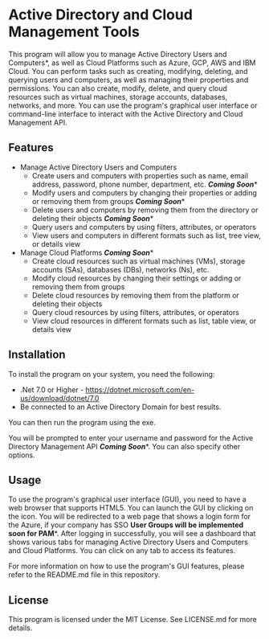 # Active Directory and Cloud Management Tools

This program will allow you to manage Active Directory Users and Computers*, as well as Cloud Platforms such as Azure, GCP, AWS and IBM Cloud. You can perform tasks such as creating, modifying, deleting, and querying users and computers, as well as managing their properties and permissions. You can also create, modify, delete, and query cloud resources such as virtual machines, storage accounts, databases, networks, and more. You can use the program's graphical user interface or command-line interface to interact with the Active Directory and Cloud Management API.

## Features

- Manage Active Directory Users and Computers
  - Create users and computers with properties such as name, email address, password, phone number, department, etc. ***Coming Soon****
  - Modify users and computers by changing their properties or adding or removing them from groups ***Coming Soon****
  - Delete users and computers by removing them from the directory or deleting their objects ***Coming Soon****
  - Query users and computers by using filters, attributes, or operators
  - View users and computers in different formats such as list, tree view, or details view
- Manage Cloud Platforms ***Coming Soon****
  - Create cloud resources such as virtual machines (VMs), storage accounts (SAs), databases (DBs), networks (Ns), etc.
  - Modify cloud resources by changing their settings or adding or removing them from groups
  - Delete cloud resources by removing them from the platform or deleting their objects
  - Query cloud resources by using filters, attributes, or operators
  - View cloud resources in different formats such as list, table view, or details view

## Installation

To install the program on your system, you need the following:
- .Net 7.0 or Higher - https://dotnet.microsoft.com/en-us/download/dotnet/7.0
- Be connected to an Active Directory Domain for best results.

You can then run the program using the exe.


You will be prompted to enter your username and password for the Active Directory Management API ***Coming Soon****. You can also specify other options.

## Usage

To use the program's graphical user interface (GUI), you need to have a web browser that supports HTML5. You can launch the GUI by clicking on the icon. You will be redirected to a web page that shows a login form for the Azure, if your company has SSO **User Groups will be implemented soon for PAM***. After logging in successfully, you will see a dashboard that shows various tabs for managing Active Directory Users and Computers and Cloud Platforms. You can click on any tab to access its features.

For more information on how to use the program's GUI features, please refer to the README.md file in this repository.

## License

This program is licensed under the MIT License. See LICENSE.md for more details.
